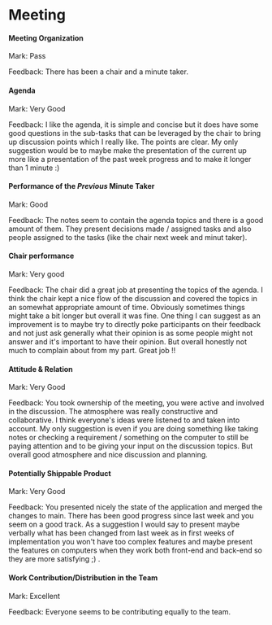 # Meeting


#### Meeting Organization

Mark: Pass

Feedback: There has been a chair and a minute taker.

#### Agenda 

Mark: Very Good

Feedback: I like the agenda, it is simple and concise but it does have some good questions in the sub-tasks that can be leveraged by the chair to bring up discussion points which I really like. The points are clear. 
My only suggestion would be to maybe make the presentation of the current up more like a presentation of the past week progress and to make it longer than 1 minute :) 

#### Performance of the *Previous* Minute Taker


Mark: Good

Feedback: The notes seem to contain the agenda topics and there is a good amount of them. They present decisions made / assigned tasks and also people assigned to the tasks (like the chair next week and minut taker).


#### Chair performance

Mark: Very good

Feedback: The chair did a great job at presenting the topics of the agenda. I think the chair kept a nice flow of the discussion and covered the topics in an somewhat appropriate amount of time. Obviously sometimes things might take a bit longer but overall it was fine. 
One thing I can suggest as an improvement is to maybe try to directly poke participants on their feedback and not just ask generally what their opinion is as some people might not answer and it's important to have their opinion.
But overall honestly not much to complain about from my part. Great job !!


#### Attitude & Relation


Mark: Very Good

Feedback: You took ownership of the meeting, you were active and involved in the discussion. The atmosphere was really constructive and collaborative. I think everyone's ideas were listened to and taken into account. 
My only suggestion is even if you are doing something like taking notes or checking a requirement / something on the computer to still be paying attention and to be giving your input on the discussion topics. But overall good atmosphere and nice discussion and planning.


#### Potentially Shippable Product

Mark: Very Good

Feedback: You presented nicely the state of the application and merged the changes to main. There has been good progress since last week and you seem on a good track. 
As a suggestion I would say to present maybe verbally what has been changed from last week as in first weeks of implementation you won't have too complex features and maybe present the features on computers when they work both front-end and back-end so they are more satisfying ;) .


#### Work Contribution/Distribution in the Team

Mark: Excellent

Feedback: Everyone seems to be contributing equally to the team.


